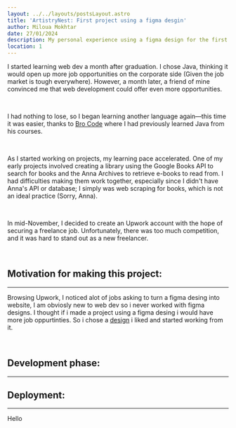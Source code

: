 ```yaml
---
layout: ../../layouts/postsLayout.astro
title: 'ArtistryNest: First project using a figma desgin'
author: Miloua Mokhtar
date: 27/01/2024 
description: My personal experience using a figma design for the first time to build an e-commerce website. 
location: 1
---
```


I started learning web dev a month after graduation. I chose Java, thinking it would open up more job opportunities on the corporate side (Given the job market is tough everywhere). However, a month later, a friend of mine convinced me that web development could offer even more opportunities.

</br>

I had nothing to lose, so I began learning another language again—this time it was easier, thanks to <a href="https://www.youtube.com/@BroCodez" class="font-semibold" target="_blank">Bro Code</a> where I had previously learned Java from his courses.

</br>

As I started working on projects, my learning pace accelerated. One of my early projects involved creating a library using the Google Books API to search for books and the Anna Archives to retrieve e-books to read from. I had difficulties making them work together, especially since I didn't have Anna's API or database; I simply was web scraping for books, which is not an ideal practice (Sorry, Anna).

</br>

In mid-November, I decided to create an Upwork account with the hope of securing a freelance job. Unfortunately, there was too much competition, and it was hard to stand out as a new freelancer.

</br>

<div id="motivation">

## **Motivation for making this project:**

---
Browsing Upwork, I noticed alot of jobs asking to turn a figma desing into website, I am obviosly new to web dev so i never worked with figma designs. I thought if i made a project using a figma desing i would have more job oppurtinties. So i chose a <a href="https://www.figma.com/community/file/1113372221049615805" class="font-semibold" target="_blank">design</a> i liked and started working from it. 

</br>

<div id="development">

## **Development phase:**

---

</div>

<div id="deployment" class="mb-10">

## **Deployment:**

---
Hello

</div>
